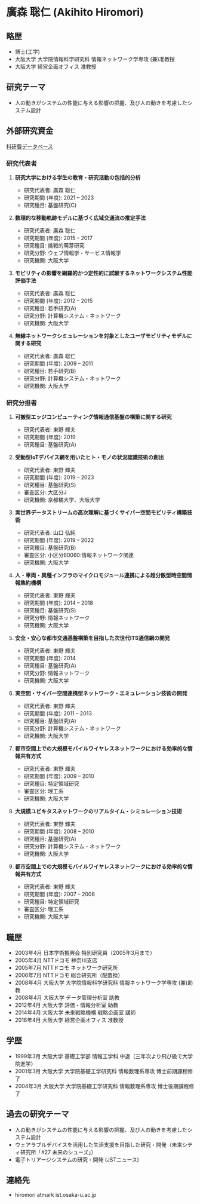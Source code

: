 # 廣森 聡仁 (Akihito Hiromori)

## 略歴
- 博士(工学)
- 大阪大学 大学院情報科学研究科 情報ネットワーク学専攻 (兼)准教授
- 大阪大学 経営企画オフィス 准教授

## 研究テーマ
- 人の動きがシステムの性能に与える影響の把握、及び人の動きを考慮したシステム設計

## 外部研究資金
[科研費データベース](https://nrid.nii.ac.jp/ja/nrid/1000090506544/)

### 研究代表者
1. **研究大学における学生の教育・研究活動の包括的分析**
   - 研究代表者: 廣森 聡仁
   - 研究期間 (年度): 2021 – 2023
   - 研究種目: 基盤研究(C)

2. **数理的な移動軌跡モデルに基づく広域交通流の推定手法**
   - 研究代表者: 廣森 聡仁
   - 研究期間 (年度): 2015 – 2017
   - 研究種目: 挑戦的萌芽研究
   - 研究分野: ウェブ情報学・サービス情報学
   - 研究機関: 大阪大学

3. **モビリティの影響を網羅的かつ定性的に試験するネットワークシステム性能評価手法**
   - 研究代表者: 廣森 聡仁
   - 研究期間 (年度): 2012 – 2015
   - 研究種目: 若手研究(A)
   - 研究分野: 計算機システム・ネットワーク
   - 研究機関: 大阪大学

4. **無線ネットワークシミュレーションを対象としたユーザモビリティモデルに関する研究**
   - 研究代表者: 廣森 聡仁
   - 研究期間 (年度): 2009 – 2011
   - 研究種目: 若手研究(B)
   - 研究分野: 計算機システム・ネットワーク
   - 研究機関: 大阪大学

### 研究分担者
1. **可搬型エッジコンピューティング情報通信基盤の構築に関する研究**
   - 研究代表者: 東野 輝夫
   - 研究期間 (年度): 2019
   - 研究種目: 基盤研究(A)

2. **受動型IoTデバイス網を用いたヒト・モノの状況認識技術の創出**
   - 研究代表者: 東野 輝夫
   - 研究期間 (年度): 2019 – 2023
   - 研究種目: 基盤研究(S)
   - 審査区分: 大区分J
   - 研究機関: 京都橘大学、大阪大学

3. **実世界データストリームの高次理解に基づくサイバー空間モビリティ構築技術**
   - 研究代表者: 山口 弘純
   - 研究期間 (年度): 2019 – 2022
   - 研究種目: 基盤研究(B)
   - 審査区分: 小区分60060:情報ネットワーク関連
   - 研究機関: 大阪大学

4. **人・車両・異種インフラのマイクロモジュール連携による超分散型時空間情報集約機構**
   - 研究代表者: 東野 輝夫
   - 研究期間 (年度): 2014 – 2018
   - 研究種目: 基盤研究(S)
   - 研究分野: 情報ネットワーク
   - 研究機関: 大阪大学

5. **安全・安心な都市交通基盤構築を目指した次世代ITS通信網の開発**
   - 研究代表者: 東野 輝夫
   - 研究期間 (年度): 2014
   - 研究種目: 基盤研究(A)
   - 研究分野: 情報ネットワーク
   - 研究機関: 大阪大学

6. **実空間・サイバー空間連携型ネットワーク・エミュレーション技術の開発**
   - 研究代表者: 東野 輝夫
   - 研究期間 (年度): 2011 – 2013
   - 研究種目: 基盤研究(A)
   - 研究分野: 計算機システム・ネットワーク
   - 研究機関: 大阪大学

7. **都市空間上での大規模モバイルワイヤレスネットワークにおける効率的な情報共有方式**
   - 研究代表者: 東野 輝夫
   - 研究期間 (年度): 2009 – 2010
   - 研究種目: 特定領域研究
   - 審査区分: 理工系
   - 研究機関: 大阪大学

8. **大規模ユビキタスネットワークのリアルタイム・シミュレーション技術**
   - 研究代表者: 東野 輝夫
   - 研究期間 (年度): 2008 – 2010
   - 研究種目: 基盤研究(A)
   - 研究分野: 計算機システム・ネットワーク
   - 研究機関: 大阪大学

9. **都市空間上での大規模モバイルワイヤレスネットワークにおける効率的な情報共有方式**
   - 研究代表者: 東野 輝夫
   - 研究期間 (年度): 2007 – 2008
   - 研究種目: 特定領域研究
   - 審査区分: 理工系
   - 研究機関: 大阪大学

## 職歴
- 2003年4月 日本学術振興会 特別研究員（2005年3月まで）
- 2005年4月 NTTドコモ 神奈川支店
- 2005年7月 NTTドコモ ネットワーク研究所
- 2006年7月 NTTドコモ 総合研究所（配置換）
- 2008年4月 大阪大学 大学院情報科学研究科 情報ネットワーク学専攻 (兼)助教
- 2008年4月 大阪大学 データ管理分析室 助教
- 2012年4月 大阪大学 評価・情報分析室 助教
- 2014年4月 大阪大学 未来戦略機構 戦略企画室 講師
- 2016年4月 大阪大学 経営企画オフィス 准教授

## 学歴
- 1999年3月 大阪大学 基礎工学部 情報工学科 中退（三年次より飛び級で大学院進学）
- 2001年3月 大阪大学 大学院基礎工学研究科 情報数理系専攻 博士前期課程修了
- 2004年3月 大阪大学 大学院基礎工学研究科 情報数理系専攻 博士後期課程修了

## 過去の研究テーマ
- 人の動きがシステムの性能に与える影響の把握、及び人の動きを考慮したシステム設計
- ウェアラブルデバイスを活用した生活支援を目指した研究・開発（未来シティ研究所「#27 未来のシューズ」）
- 電子トリアージシステムの研究・開発 (JSTニュース)

## 連絡先
- hiromori atmark ist.osaka-u.ac.jp	
